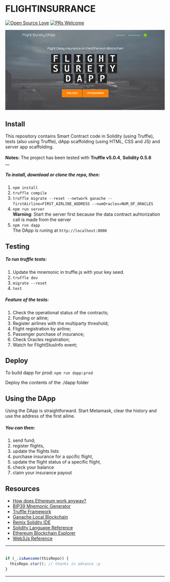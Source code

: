 # FLIGHTINSURRANCE

[![Open Source Love](https://badges.frapsoft.com/os/v2/open-source.svg?v=103)](https://github.com/AkroutiHamza) [![PRs Welcome](https://img.shields.io/badge/PRs-welcome-brightgreen.svg?style=flat&logo=github)](https://github.com/AkroutiHamza/Hamza-Akrouti)


![DApp screenshot](src/dapp/img/dapp.png?raw=true "Flight Surety DApp")

## Install

This repository contains Smart Contract code in Solidity (using Truffle), tests (also using Truffle), dApp scaffolding (using HTML, CSS and JS) and server app scaffolding.<br />
<br />
__Notes:__ The project has been tested with __Truffle v5.0.4__, __Solidity 0.5.6__<br />
__

##### To install, download or clone the repo, then:

1. `npm install`
2. `truffle compile`
3. `truffle migrate --reset --network ganache --firstAirline=FIRST_AIRLINE_ADDRESS --numOracles=NUM_OF_ORACLES`<br />
4. `npm run server` <br />
    __Warning__: Start the server first because the data contract auhtorization call is made from the server
5. `npm run dapp` <br />
    The DApp is runing at `http://localhost:8000`

## Testing

##### To run truffle tests:
1. Update the mnemonic in truffle.js with your key seed.
2. `truffle dev`
3. `migrate --reset`
4. `test`

##### Feature of the tests:
1. Check the operational status of the contracts;
2. Funding or ailine;
3. Register airlines with the multiparty threshold;
4. Flight registration by airline;
5. Passenger purchase of insurance;
6. Check Oracles registration;
7. Watch for FlightStusInfo event;


## Deploy

To build dapp for prod:
`npm run dapp:prod`

Deploy the contents of the ./dapp folder


## Using the DApp

Using the DApp is straightforward. Start Metamask, clear the history and use the address of the first ailine. <br />
##### You can then: 
1. send fund; 
2. register flights, 
3. update the flights lists
4. purchase insurance for a spcific flight, 
5. update the flight status of a specific flight,
6. check your balance
7. claim your insurance payout


## Resources

* [How does Ethereum work anyway?](https://medium.com/@preethikasireddy/how-does-ethereum-work-anyway-22d1df506369)
* [BIP39 Mnemonic Generator](https://iancoleman.io/bip39/)
* [Truffle Framework](http://truffleframework.com/)
* [Ganache Local Blockchain](http://truffleframework.com/ganache/)
* [Remix Solidity IDE](https://remix.ethereum.org/)
* [Solidity Language Reference](http://solidity.readthedocs.io/en/v0.4.24/)
* [Ethereum Blockchain Explorer](https://etherscan.io/)
* [Web3Js Reference](https://github.com/ethereum/wiki/wiki/JavaScript-API)



----
```javascript

if (_.isAwesome(thisRepo)) {
  thisRepo.star(); // thanks in advance :p
}

```
----
